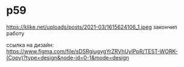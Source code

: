 # p59
https://klike.net/uploads/posts/2021-03/1615624106_1.jpeg
закончил работу


ссылка на дизайн: https://www.figma.com/file/sDSRgiugygYrZRVhUylPpR/TEST-WORK-(Copy)?type=design&node-id=0-1&mode=design